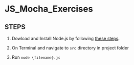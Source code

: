 # JS_Mocha_Exercises

## STEPS

1. Dowload and Install Node.js by following [these steps](https://www.guru99.com/download-install-node-js.html).

2. On Terminal and navigate to `src` directory in project folder
3. Run `node {filename}.js`

